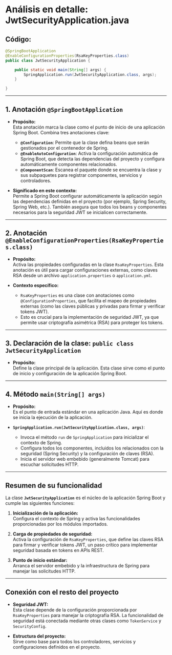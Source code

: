 
# Análisis en detalle: JwtSecurityApplication.java

## Código:
```java
@SpringBootApplication
@EnableConfigurationProperties(RsaKeyProperties.class)
public class JwtSecurityApplication {

    public static void main(String[] args) {
        SpringApplication.run(JwtSecurityApplication.class, args);
    }

}
```

---

## 1. Anotación `@SpringBootApplication`
- **Propósito:**  
  Esta anotación marca la clase como el punto de inicio de una aplicación Spring Boot. Combina tres anotaciones clave:
  - **`@Configuration`**: Permite que la clase defina beans que serán gestionados por el contenedor de Spring.
  - **`@EnableAutoConfiguration`**: Activa la configuración automática de Spring Boot, que detecta las dependencias del proyecto y configura automáticamente componentes relacionados.
  - **`@ComponentScan`**: Escanea el paquete donde se encuentra la clase y sus subpaquetes para registrar componentes, servicios y controladores.

- **Significado en este contexto:**  
  Permite a Spring Boot configurar automáticamente la aplicación según las dependencias definidas en el proyecto (por ejemplo, Spring Security, Spring Web, etc.). También asegura que todos los beans y componentes necesarios para la seguridad JWT se inicialicen correctamente.

---

## 2. Anotación `@EnableConfigurationProperties(RsaKeyProperties.class)`
- **Propósito:**  
  Activa las propiedades configuradas en la clase `RsaKeyProperties`. Esta anotación es útil para cargar configuraciones externas, como claves RSA desde un archivo `application.properties` o `application.yml`.

- **Contexto específico:**
  - `RsaKeyProperties` es una clase con anotaciones como `@ConfigurationProperties`, que facilita el mapeo de propiedades externas (como las claves públicas y privadas para firmar y verificar tokens JWT).
  - Esto es crucial para la implementación de seguridad JWT, ya que permite usar criptografía asimétrica (RSA) para proteger los tokens.

---

## 3. Declaración de la clase: `public class JwtSecurityApplication`
- **Propósito:**  
  Define la clase principal de la aplicación. Esta clase sirve como el punto de inicio y configuración de la aplicación Spring Boot.

---

## 4. Método `main(String[] args)`
- **Propósito:**  
  Es el punto de entrada estándar en una aplicación Java. Aquí es donde se inicia la ejecución de la aplicación.

- **`SpringApplication.run(JwtSecurityApplication.class, args)`**:
  - Invoca el método `run` de `SpringApplication` para inicializar el contexto de Spring.
  - Configura todos los componentes, incluidos los relacionados con la seguridad (Spring Security) y la configuración de claves (RSA).
  - Inicia el servidor web embebido (generalmente Tomcat) para escuchar solicitudes HTTP.

---

## Resumen de su funcionalidad
La clase **`JwtSecurityApplication`** es el núcleo de la aplicación Spring Boot y cumple las siguientes funciones:
1. **Inicialización de la aplicación:**  
   Configura el contexto de Spring y activa las funcionalidades proporcionadas por los módulos importados.

2. **Carga de propiedades de seguridad:**  
   Activa la configuración de `RsaKeyProperties`, que define las claves RSA para firmar y verificar tokens JWT, un paso crítico para implementar seguridad basada en tokens en APIs REST.

3. **Punto de inicio estándar:**  
   Arranca el servidor embebido y la infraestructura de Spring para manejar las solicitudes HTTP.

---

## Conexión con el resto del proyecto
- **Seguridad JWT:**  
  Esta clase depende de la configuración proporcionada por `RsaKeyProperties` para manejar la criptografía RSA. La funcionalidad de seguridad está conectada mediante otras clases como `TokenService` y `SecurityConfig`.

- **Estructura del proyecto:**  
  Sirve como base para todos los controladores, servicios y configuraciones definidos en el proyecto.
